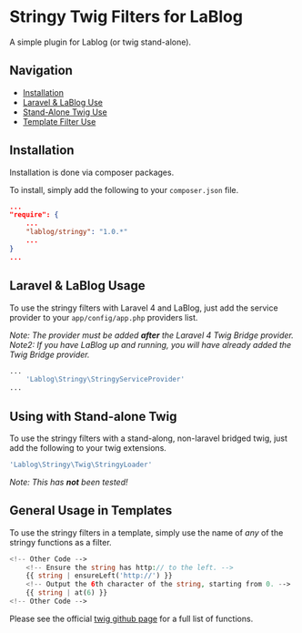 Stringy Twig Filters for LaBlog
===============================

A simple plugin for Lablog (or twig stand-alone).

Navigation
----------
- [Installation](#installation)
- [Laravel & LaBlog Use](#laravel--lablog-usage)
- [Stand-Alone Twig Use](#using-with-stand-alone-twig)
- [Template Filter Use](#general-usage-in-templates)

Installation
------------

Installation is done via composer packages.

To install, simply add the following to your `composer.json` file.

```json
...
"require": {
    ...
    "lablog/stringy": "1.0.*"
    ...
}
...
```

Laravel & LaBlog Usage
----------------------

To use the stringy filters with Laravel 4 and LaBlog, just add the service provider to your `app/config/app.php` providers list.

*Note: The provider must be added **after** the Laravel 4 Twig Bridge provider.*
*Note2: If you have LaBlog up and running, you will have already added the Twig Bridge provider.*

```php
...
    'Lablog\Stringy\StringyServiceProvider'
...
```

Using with Stand-alone Twig
---------------------------

To use the stringy filters with a stand-along, non-laravel bridged twig, just add the following to your twig extensions.

```php
'Lablog\Stringy\Twig\StringyLoader'
```

*Note: This has **not** been tested!*

General Usage in Templates
--------------------------

To use the stringy filters in a template, simply use the name of *any* of the stringy functions as a filter.

```php
<!-- Other Code -->
    <!-- Ensure the string has http:// to the left. -->
    {{ string | ensureLeft('http://') }}
    <!-- Output the 6th character of the string, starting from 0. -->
    {{ string | at(6) }}
<!-- Other Code -->
```

Please see the official [twig github page](https://github.com/danielstjules/Stringy) for a full list of functions.

